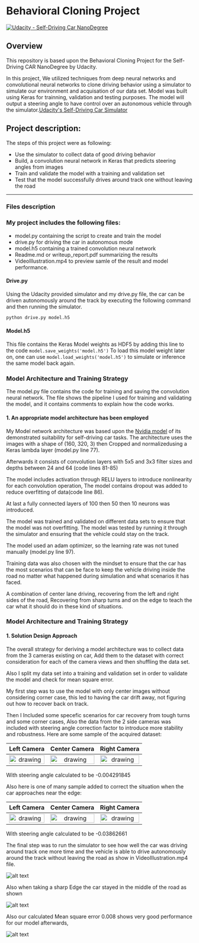 # Behavioral Cloning Project

[![Udacity - Self-Driving Car NanoDegree](https://s3.amazonaws.com/udacity-sdc/github/shield-carnd.svg)](http://www.udacity.com/drive)

Overview
---
This repository is based upon the Behavioral Cloning Project for the Self-Driving CAR NanoDegree by Udacity.

In this project, We utilized techniques from deep neural networks and convolutional neural networks to clone driving behavior using a simulator to simulate our environment and acquisation of our data set. Model was built using Keras for trainning, validation and testing purposes.
The model will output a steering angle to have control over an autonomous vehicle through the simulator.[Udacity's Self-Driving Car Simulator](https://github.com/udacity/self-driving-car-sim)


**Project description:**
---
The steps of this project were as following:
* Use the simulator to collect data of good driving behavior
* Build, a convolution neural network in Keras that predicts steering angles from images
* Train and validate the model with a training and validation set
* Test that the model successfully drives around track one without leaving the road


[//]: # (Image References)

[image1]: ./Data/NvidiaArchitecture.png "Model Visualization"
[image2]: ./Data/Capture1.jpg "Sample output Image"
[image3]: ./Data/Errorloss.png "mean square error"
[image4]: ./Data/Capture2.jpg "Sharp turn Image"


---
### Files description

### My project includes the following files:

* model.py containing the script to create and train the model
* drive.py for driving the car in autonomous mode
* model.h5 containing a trained convolution neural network 
* Readme.md or writeup_report.pdf summarizing the results
* VideoIllustration.mp4 to preview samle of the result and model performance.

#### Drive.py
Using the Udacity provided simulator and my drive.py file, the car can be driven autonomously around the track by executing the following command and then running the simulator.
```sh
python drive.py model.h5
```

#### Model.h5
This file contains the Keras Model weights as HDF5 by adding this line to the code
```model.save_weights('model.h5')```
To load this model weight later on, one can use ``` model.load_weights('model.h5') ```
 to simulate or inference the same model back again.



### Model Architecture and Training Strategy


The model.py file contains the code for training and saving the convolution neural network. The file shows the pipeline I used for training and validating the model, and it contains comments to explain how the code works.



#### 1. An appropriate model architecture has been employed
My Model network architecture was based upon the [Nvidia model](https://devblogs.nvidia.com/deep-learning-self-driving-cars/) of its demonstrated suitability for self-driving car tasks. The architecture uses the images with a shape of 
(160, 320, 3) then Cropped and normalizedusing a Keras lambda layer (model.py line 77).


Afterwards it consists of convolution layers  with 5x5 and 3x3 filter sizes and depths between 24 and 64 (code lines 81-85) 

The model includes activation through RELU layers to introduce nonlinearity for each convolution operation, 
The model contains dropout was added to reduce overfitting of data(code line 86).

At last a fully connected layers of 100 then 50 then 10 neurons was introduced.

The model was trained and validated on different data sets to ensure that the model was not overfitting. The model was tested by running it through the simulator and ensuring that the vehicle could stay on the track.

The model used an adam optimizer, so the learning rate was not tuned manually (model.py line 97).

Training data was also chosen with the mindset to ensure that the car has the most scenarios that can be face to keep the vehicle driving inside the road no matter what happened during simulation and what scenarios it has faced. 

A combination of center lane driving, recovering from the left and right sides of the road, Recovering from sharp turns and on the edge to teach the car what it should do in these kind of situations. 





### Model Architecture and Training Strategy

#### 1. Solution Design Approach

The overall strategy for deriving a model architecture was to collect data from the 3 cameras existing on car, Add them to the dataset with correct consideration for each of the camera views and then shuffling the data set.

Also I split my data set into a training and validation set in order to validate the model and check for mean square error.

My first step was to use the model with only center images without considering corner case, this led to having the car drift away, not figuring out how to recover back on track.

Then I Included some specefic scenarios for car recovery from tough turns and some corner cases, Also the data from the 2 side cameras was included with steering angle correction factor to introduce more stability and robustness.
Here are some sample of the acquired dataset:

| Left Camera | Center Camera | Right Camera |
|:-------------------:|:----------------:|:---------------------:|
| <img src="./Data/left_2019_06_26_10_26_35_535.jpg" alt="drawing" style="width:100%"/>  | <img src="./Data/center_2019_06_26_10_26_35_535.jpg" alt="drawing" style="width:100%"/>     | <img src="./Data/right_2019_06_26_10_26_35_535.jpg" alt="drawing" style="width:100%"/>


With steering angle calculated to be -0.004291845

Also here is one of many sample added to correct the situation when the car approaches near the edge:

| Left Camera | Center Camera | Right Camera |
|:-------------------:|:----------------:|:---------------------:|
| <img src="./Data/left_2019_06_26_10_34_37_022.jpg" alt="drawing" style="width:100%"/>  | <img src="./Data/center_2019_06_26_10_34_37_022.jpg" alt="drawing" style="width:100%"/>  | <img src="./Data/right_2019_06_26_10_34_37_022.jpg" alt="drawing" style="width:100%"/>  

With steering angle calculated to be -0.03862661


The final step was to run the simulator to see how well the car was driving around track one more time and the vehicle is able to drive autonomously around the track without leaving the road as show in VideoIllustration.mp4 file.

![alt text][image2]

Also when taking a sharp Edge the car stayed in the middle of the road as shown

![alt text][image4]

Also our calculated Mean square error 0.008 shows very good performance for our model afterwards,

![alt text][image3]

